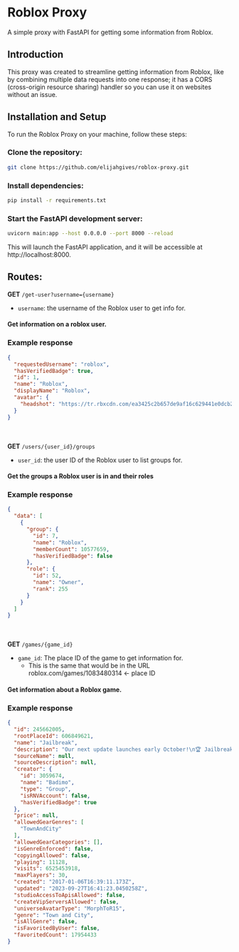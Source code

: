# Roblox Proxy
A simple proxy with FastAPI for getting some information from Roblox.

## Introduction

This proxy was created to streamline getting information from Roblox, like by combining multiple data requests into one response; it has a CORS (cross-origin resource sharing) handler so you can use it on websites without an issue.

## Installation and Setup
To run the Roblox Proxy on your machine, follow these steps:

### Clone the repository:

```bash
git clone https://github.com/elijahgives/roblox-proxy.git
```

### Install dependencies:

```bash
pip install -r requirements.txt
````
### Start the FastAPI development server:

```bash
uvicorn main:app --host 0.0.0.0 --port 8000 --reload
```
This will launch the FastAPI application, and it will be accessible at http://localhost:8000.

## Routes:
**GET** `/get-user?username={username}`
- `username`: the username of the Roblox user to get info for.
#### Get information on a roblox user.
### Example response
```json
{
  "requestedUsername": "roblox",
  "hasVerifiedBadge": true,
  "id": 1,
  "name": "Roblox",
  "displayName": "Roblox",
  "avatar": {
    "headshot": "https://tr.rbxcdn.com/ea3425c2b657de9af16c629441e0dcb2/420/420/AvatarHeadshot/Png"
  }
}
```
\
\
**GET** `/users/{user_id}/groups`
- `user_id`: the user ID of the Roblox user to list groups for.
#### Get the groups a Roblox user is in and their roles
### Example response
```json
{
  "data": [
    {
      "group": {
        "id": 7,
        "name": "Roblox",
        "memberCount": 10577659,
        "hasVerifiedBadge": false
      },
      "role": {
        "id": 52,
        "name": "Owner",
        "rank": 255
      }
    }
  ]
}
```
\
\
**GET** `/games/{game_id}`
- `game_id`: The place ID of the game to get information for.
  - This is the same that would be in the URL roblox.com/games/1083480314 <- place ID
#### Get information about a Roblox game.
### Example response
```json
{
  "id": 245662005,
  "rootPlaceId": 606849621,
  "name": "Jailbreak",
  "description": "Our next update launches early October!\n🏆 Jailbreak is a 12 time award winning game where you can orchestrate a robbery or catch criminals!",
  "sourceName": null,
  "sourceDescription": null,
  "creator": {
    "id": 3059674,
    "name": "Badimo",
    "type": "Group",
    "isRNVAccount": false,
    "hasVerifiedBadge": true
  },
  "price": null,
  "allowedGearGenres": [
    "TownAndCity"
  ],
  "allowedGearCategories": [],
  "isGenreEnforced": false,
  "copyingAllowed": false,
  "playing": 11128,
  "visits": 6525453918,
  "maxPlayers": 30,
  "created": "2017-01-06T16:39:11.173Z",
  "updated": "2023-09-27T16:41:23.0450258Z",
  "studioAccessToApisAllowed": false,
  "createVipServersAllowed": false,
  "universeAvatarType": "MorphToR15",
  "genre": "Town and City",
  "isAllGenre": false,
  "isFavoritedByUser": false,
  "favoritedCount": 17954433
}
```